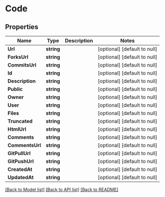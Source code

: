 # Code

## Properties
Name | Type | Description | Notes
------------ | ------------- | ------------- | -------------
**Url** | **string** |  | [optional] [default to null]
**ForksUrl** | **string** |  | [optional] [default to null]
**CommitsUrl** | **string** |  | [optional] [default to null]
**Id** | **string** |  | [optional] [default to null]
**Description** | **string** |  | [optional] [default to null]
**Public** | **string** |  | [optional] [default to null]
**Owner** | **string** |  | [optional] [default to null]
**User** | **string** |  | [optional] [default to null]
**Files** | **string** |  | [optional] [default to null]
**Truncated** | **string** |  | [optional] [default to null]
**HtmlUrl** | **string** |  | [optional] [default to null]
**Comments** | **string** |  | [optional] [default to null]
**CommentsUrl** | **string** |  | [optional] [default to null]
**GitPullUrl** | **string** |  | [optional] [default to null]
**GitPushUrl** | **string** |  | [optional] [default to null]
**CreatedAt** | **string** |  | [optional] [default to null]
**UpdatedAt** | **string** |  | [optional] [default to null]

[[Back to Model list]](../README.md#documentation-for-models) [[Back to API list]](../README.md#documentation-for-api-endpoints) [[Back to README]](../README.md)


